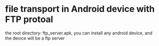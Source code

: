 # file transport in Android device with FTP protoal

the root directory: ftp_server.apk, you can install any android device, and the device will be a ftp server
